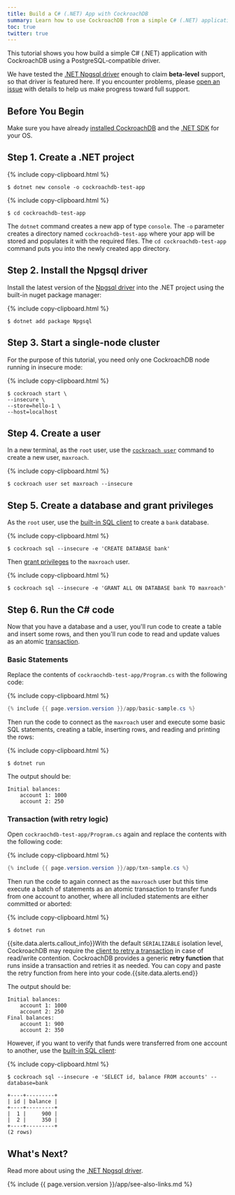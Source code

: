 ```yaml
---
title: Build a C# (.NET) App with CockroachDB
summary: Learn how to use CockroachDB from a simple C# (.NET) application with a low-level client driver.
toc: true
twitter: true
---
```


This tutorial shows you how build a simple C# (.NET) application with CockroachDB using a PostgreSQL-compatible driver.

We have tested the [.NET Npgsql driver](http://www.npgsql.org/) enough to claim **beta-level** support, so that driver is featured here. If you encounter problems, please [open an issue](https://github.com/cockroachdb/cockroach/issues/new) with details to help us make progress toward full support.


## Before You Begin

Make sure you have already [installed CockroachDB](install-cockroachdb.html) and the [.NET SDK](https://www.microsoft.com/net/download/) for your OS.

## Step 1. Create a .NET project

{% include copy-clipboard.html %}
~~~ shell
$ dotnet new console -o cockroachdb-test-app
~~~

{% include copy-clipboard.html %}
~~~ shell
$ cd cockroachdb-test-app
~~~

The `dotnet` command creates a new app of type `console`. The `-o` parameter creates a directory named `cockroachdb-test-app` where your app will be stored and populates it with the required files. The `cd cockroachdb-test-app` command puts you into the newly created app directory.

## Step 2. Install the Npgsql driver

Install the latest version of the [Npgsql driver](https://www.nuget.org/packages/Npgsql/) into the .NET project using the built-in nuget package manager:

{% include copy-clipboard.html %}
~~~ shell
$ dotnet add package Npgsql
~~~

## Step 3. Start a single-node cluster

For the purpose of this tutorial, you need only one CockroachDB node running in insecure mode:

{% include copy-clipboard.html %}
~~~ shell
$ cockroach start \
--insecure \
--store=hello-1 \
--host=localhost
~~~

## Step 4. Create a user

In a new terminal, as the `root` user, use the [`cockroach user`](create-and-manage-users.html) command to create a new user, `maxroach`.

{% include copy-clipboard.html %}
~~~ shell
$ cockroach user set maxroach --insecure
~~~

## Step 5. Create a database and grant privileges

As the `root` user, use the [built-in SQL client](use-the-built-in-sql-client.html) to create a `bank` database.

{% include copy-clipboard.html %}
~~~ shell
$ cockroach sql --insecure -e 'CREATE DATABASE bank'
~~~

Then [grant privileges](grant.html) to the `maxroach` user.

{% include copy-clipboard.html %}
~~~ shell
$ cockroach sql --insecure -e 'GRANT ALL ON DATABASE bank TO maxroach'
~~~

## Step 6. Run the C# code

Now that you have a database and a user, you'll run code to create a table and insert some rows, and then you'll run code to read and update values as an atomic [transaction](transactions.html).

### Basic Statements

Replace the contents of `cockraochdb-test-app/Program.cs` with the following code:

{% include copy-clipboard.html %}
~~~ csharp
{% include {{ page.version.version }}/app/basic-sample.cs %}
~~~

Then run the code to connect as the `maxroach` user and execute some basic SQL statements, creating a table, inserting rows, and reading and printing the rows:

{% include copy-clipboard.html %}
~~~ shell
$ dotnet run
~~~

The output should be:

~~~
Initial balances:
	account 1: 1000
	account 2: 250
~~~

### Transaction (with retry logic)

Open `cockraochdb-test-app/Program.cs` again and replace the contents with the following code:

{% include copy-clipboard.html %}
~~~ csharp
{% include {{ page.version.version }}/app/txn-sample.cs %}
~~~

Then run the code to again connect as the `maxroach` user but this time execute a batch of statements as an atomic transaction to transfer funds from one account to another, where all included statements are either committed or aborted:

{% include copy-clipboard.html %}
~~~ shell
$ dotnet run
~~~

{{site.data.alerts.callout_info}}With the default <code>SERIALIZABLE</code> isolation level, CockroachDB may require the <a href="transactions.html#transaction-retries">client to retry a transaction</a> in case of read/write contention. CockroachDB provides a generic <strong>retry function</strong> that runs inside a transaction and retries it as needed. You can copy and paste the retry function from here into your code.{{site.data.alerts.end}}

The output should be:

~~~
Initial balances:
	account 1: 1000
	account 2: 250
Final balances:
	account 1: 900
	account 2: 350
~~~

However, if you want to verify that funds were transferred from one account to another, use the [built-in SQL client](use-the-built-in-sql-client.html):

{% include copy-clipboard.html %}
~~~ shell
$ cockroach sql --insecure -e 'SELECT id, balance FROM accounts' --database=bank
~~~

~~~
+----+---------+
| id | balance |
+----+---------+
|  1 |     900 |
|  2 |     350 |
+----+---------+
(2 rows)
~~~

## What's Next?

Read more about using the [.NET Npgsql driver](http://www.npgsql.org/).

{% include {{ page.version.version }}/app/see-also-links.md %}
